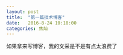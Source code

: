 ```yaml
---
layout: post
title:  "第一篇技术博客"
date:   2016-8-24 10:18:00
categories: 焦灿
---
```



如果拿来写博客，我的文采是不是有点太浪费了

[jekyll-gh]: https://github.com/mojombo/jekyll
[jekyll]:    http://jekyllrb.com
